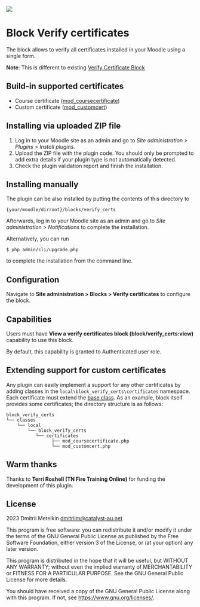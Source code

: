 <a href="https://github.com/dmitriim/moodle-block_verify_certs/actions"><img src="https://github.com/dmitriim/moodle-block_verify_certs/workflows/ci/badge.svg"></a>

# Block Verify certificates #

The block allows to verify all certificates installed in your Moodle using a single form.

**Note**: This is different to existing [Verify Certificate Block](https://moodle.org/plugins/block_verify_certificate) 

## Build-in supported certificates ##

* Course certificate ([mod_coursecertificate](https://moodle.org/plugins/mod_coursecertificate))
* Custom certificate ([mod_customcert](https://moodle.org/plugins/mod_customcert))


## Installing via uploaded ZIP file ##

1. Log in to your Moodle site as an admin and go to _Site administration >
   Plugins > Install plugins_.
2. Upload the ZIP file with the plugin code. You should only be prompted to add
   extra details if your plugin type is not automatically detected.
3. Check the plugin validation report and finish the installation.

## Installing manually ##

The plugin can be also installed by putting the contents of this directory to

    {your/moodle/dirroot}/blocks/verify_certs

Afterwards, log in to your Moodle site as an admin and go to _Site administration >
Notifications_ to complete the installation.

Alternatively, you can run

    $ php admin/cli/upgrade.php

to complete the installation from the command line.

## Configuration

Navigate to **Site administration > Blocks > Verify certificates** to configure the block.


## Capabilities
Users must have **View a verify certificates block (block/verify_certs:view)** capability to use this block.

By default, this capability is granted to Authenticated user role.


## Extending support for custom certificates

Any plugin can easily implement a support for any other certificates by adding classes in the `local\block_verify_certs\certificates` namespace. Each certificate must extend the [base class](classes/local/block_verify_certs/certificates/base.php). As an example, block itself provides some certificates; the directory structure is as follows:


```
block_verify_certs
└── classes
    └── local
        └── block_verify_certs
           └── certificates
                 ├── mod_coursecertificate.php
                 └── mod_customcert.php
```

## Warm thanks 

Thanks to **Terri Roshell (TN Fire Training Online)** for funding the development of this plugin.

## License ##

2023 Dmitrii Metelkin <dmitriim@catalyst-au.net>

This program is free software: you can redistribute it and/or modify it under
the terms of the GNU General Public License as published by the Free Software
Foundation, either version 3 of the License, or (at your option) any later
version.

This program is distributed in the hope that it will be useful, but WITHOUT ANY
WARRANTY; without even the implied warranty of MERCHANTABILITY or FITNESS FOR A
PARTICULAR PURPOSE.  See the GNU General Public License for more details.

You should have received a copy of the GNU General Public License along with
this program.  If not, see <https://www.gnu.org/licenses/>.

